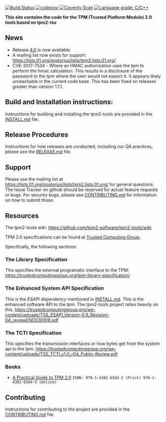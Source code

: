 [![Build Status](https://travis-ci.org/tpm2-software/tpm2-tools.svg?branch=master)](https://travis-ci.org/tpm2-software/tpm2-tools)
[![codecov](https://codecov.io/gh/tpm2-software/tpm2-tools/branch/master/graph/badge.svg)](https://codecov.io/gh/tpm2-software/tpm2-tools)
[![Coverity Scan](https://img.shields.io/coverity/scan/3997.svg)](https://scan.coverity.com/projects/01org-tpm2-0-tools)
[![Language grade: C/C++](https://img.shields.io/lgtm/grade/cpp/g/tpm2-software/tpm2-tools.svg?logo=lgtm&logoWidth=18)](https://lgtm.com/projects/g/tpm2-software/tpm2-tools/context:cpp)

**This site contains the code for the TPM (Trusted Platform Module) 2.0 tools based on tpm2-tss**

## News
* Release [4.0](https://github.com/tpm2-software/tpm2-tools/releases/tag/4.0) is now available.
* A mailing list now exists for support: https://lists.01.org/postorius/lists/tpm2.lists.01.org/
* CVE-2017-7524 - Where an HMAC authorization uses the tpm to perform the hmac calculation. This results in a disclosure of the password to
the tpm where the user would not expect it. It appears likely unreachable in the current code base. This has been fixed on releases greater than version 1.1.1.

## Build and Installation instructions:
Instructions for building and installing the tpm2-tools are provided in the [INSTALL.md](INSTALL.md) file.

## Release Procedures
Instructions for how releases are conducted, including our QA practices, please see the [RELEASE.md](RELEASE.md) file.

## Support
Please use the mailing list at https://lists.01.org/postorius/lists/tpm2.lists.01.org/ for general questions. The Issue Tracker on
github should be reserved for actual feature requests or bugs. For security bugs, please see [CONTRIBUTING.md](CONTRIBUTING.md)
for information on how to submit those.

## Resources

The tpm2-tools wiki:
<https://github.com/tpm2-software/tpm2-tools/wiki>

TPM 2.0 specifications can be found at [Trusted Computing Group](http://www.trustedcomputinggroup.org/).

Specifically, the following sections:

### The Library Specification
This specifies the external programatic interface to the TPM:
<https://trustedcomputinggroup.org/tpm-library-specification/>

### The Enhanced System API Specification
This is the *ESAPI* dependency mentioned in [INSTALL.md](INSTALL.md). This is the enhanced software API to the tpm. The tpm2-tools
project relies heavily on this. <https://trustedcomputinggroup.org/wp-content/uploads/TSS_ESAPI_Version-0.9_Revision-04_reviewEND030918.pdf>

### The TCTI Specification
This specifies the transmission interfaces or how bytes get from the system api to the tpm.
<https://trustedcomputinggroup.org/wp-content/uploads/TSS_TCTI_v1.0_r04_Public-Review.pdf>

### Books
  * [A Practical Guide to TPM 2.0](https://link.springer.com/book/10.1007%2F978-1-4302-6584-9) `ISBN: 978-1-4302-6583-2 (Print) 978-1-4302-6584-9 (Online)`

## Contributing
Instructions for contributing to the project are provided in the [CONTRIBUTING.md](CONTRIBUTING.md) file.
